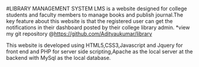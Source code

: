 #LIBRARY MANAGEMENT SYSTEM
LMS is a website designed for college students and faculty members to manage books and publish journal.The key feature about this website is that the registered user can get the notifications in their dashboard posted by their college library admin.
 *view my git repository @https://github.com/Adityaukumar/library

This website is developed using HTML5,CSS3,Javascript and Jquery for front end and PHP for server side scripting,Apache as the local server at the backend with MySql as the local database.
